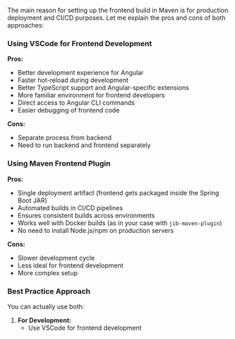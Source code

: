 The main reason for setting up the frontend build in Maven is for production deployment and CI/CD purposes. Let me explain the pros and cons of both approaches:
### Using VSCode for Frontend Development
**Pros:**
- Better development experience for Angular
- Faster hot-reload during development
- Better TypeScript support and Angular-specific extensions
- More familiar environment for frontend developers
- Direct access to Angular CLI commands
- Easier debugging of frontend code

**Cons:**
- Separate process from backend
- Need to run backend and frontend separately

### Using Maven Frontend Plugin
**Pros:**
- Single deployment artifact (frontend gets packaged inside the Spring Boot JAR)
- Automated builds in CI/CD pipelines
- Ensures consistent builds across environments
- Works well with Docker builds (as in your case with `jib-maven-plugin`)
- No need to install Node.js/npm on production servers

**Cons:**
- Slower development cycle
- Less ideal for frontend development
- More complex setup

### Best Practice Approach
You can actually use both:
1. **For Development:**
    - Use VSCode for frontend development
